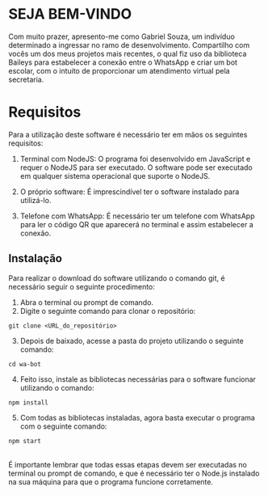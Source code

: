 # SEJA BEM-VINDO

Com muito prazer, apresento-me como Gabriel Souza, um indivíduo determinado a ingressar no ramo de desenvolvimento. Compartilho com vocês um dos meus projetos mais recentes, o qual fiz uso da biblioteca Baileys para estabelecer a conexão entre o WhatsApp e criar um bot escolar, com o intuito de proporcionar um atendimento virtual pela secretaria.


# Requisitos

Para a utilização deste software é necessário ter em mãos os seguintes requisitos:

1.  Terminal com NodeJS: O programa foi desenvolvido em JavaScript e requer o NodeJS para ser executado. O software pode ser executado em qualquer sistema operacional que suporte o NodeJS.
    
2.  O próprio software: É imprescindível ter o software instalado para utilizá-lo.
    
3.  Telefone com WhatsApp: É necessário ter um telefone com WhatsApp para ler o código QR que aparecerá no terminal e assim estabelecer a conexão.

## Instalação

Para realizar o download do software utilizando o comando git, é necessário seguir o seguinte procedimento:

1.  Abra o terminal ou prompt de comando.
2.  Digite o seguinte comando para clonar o repositório:
```
git clone <URL_do_repositório>
``` 
3.  Depois de baixado, acesse a pasta do projeto utilizando o seguinte comando:
```
cd wa-bot
```
4.  Feito isso, instale as bibliotecas necessárias para o software funcionar utilizando o comando:
```
npm install
```
5.  Com todas as bibliotecas instaladas, agora basta executar o programa com o seguinte comando:
```
npm start
```
<br>
É importante lembrar que todas essas etapas devem ser executadas no terminal ou prompt de comando, e que é necessário ter o Node.js instalado na sua máquina para que o programa funcione corretamente.